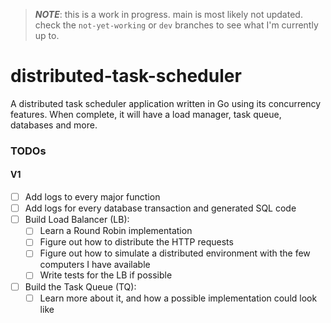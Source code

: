 > **_NOTE_**: this is a work in progress. main is most likely not updated. check the `not-yet-working` or `dev` branches to see what I'm currently up to. 

# distributed-task-scheduler
A distributed task scheduler application written in Go using its concurrency features. When complete, it will have a load manager, task queue, databases and more.

### TODOs

#### V1

- [ ] Add logs to every major function
- [ ] Add logs for every database transaction and generated SQL code
- [ ] Build Load Balancer (LB):
    - [ ] Learn a Round Robin implementation 
    - [ ] Figure out how to distribute the HTTP requests
    - [ ] Figure out how to simulate a distributed environment with the few computers I have available
    - [ ] Write tests for the LB if possible
- [ ] Build the Task Queue (TQ):
    - [ ] Learn more about it, and how a possible implementation could look like
